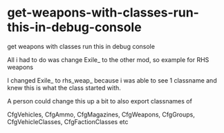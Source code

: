 # get-weapons-with-classes-run-this-in-debug-console
get weapons with classes run this in debug console

All i had to do was change Exile_ to the other mod, so example for RHS weapons

I changed Exile_ to rhs_weap_ because i was able to see 1 classname and knew this is what the class started with.

A person could change this up a bit to also export classnames of

CfgVehicles, CfgAmmo, CfgMagazines, CfgWeapons, CfgGroups, CfgVehicleClasses, CfgFactionClasses etc
